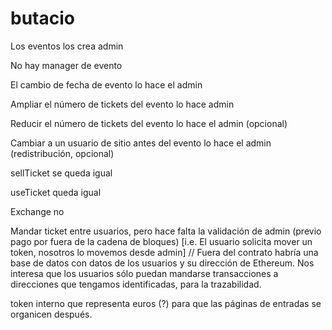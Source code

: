 # butacio

Los eventos los crea admin

No hay manager de evento

El cambio de fecha de evento lo hace el admin

Ampliar el número de tickets del evento lo hace admin

Reducir el número de tickets del evento lo hace el admin (opcional)

Cambiar a un usuario de sitio antes del evento lo hace el admin (redistribución, opcional)

sellTicket se queda igual

useTicket queda igual

Exchange no

Mandar ticket entre usuarios, pero hace falta la validación de admin (previo pago por fuera de la cadena de bloques) [i.e. El usuario solicita mover un token, nosotros lo movemos desde admin]
// Fuera del contrato habría una base de datos con datos de los usuarios y su dirección de Ethereum. Nos interesa que los usuarios sólo puedan mandarse transacciones a direcciones que tengamos identificadas, para la trazabilidad.

token interno que representa euros (?) para que las páginas de entradas se organicen después.
